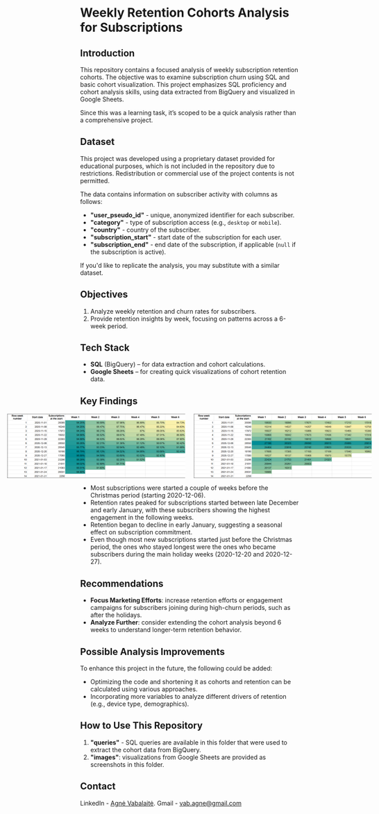 # Weekly Retention Cohorts Analysis for Subscriptions

## Introduction

This repository contains a focused analysis of weekly subscription retention cohorts. The objective was to examine subscription churn using SQL and basic cohort visualization. This project emphasizes SQL proficiency and cohort analysis skills, using data extracted from BigQuery and visualized in Google Sheets.

Since this was a learning task, it’s scoped to be a quick analysis rather than a comprehensive project.

## Dataset

This project was developed using a proprietary dataset provided for educational purposes, which is not included in the repository due to restrictions. Redistribution or commercial use of the project contents is not permitted.

The data contains information on subscriber activity with columns as follows:

- **"user_pseudo_id"** - unique, anonymized identifier for each subscriber.
- **"category"** - type of subscription access (e.g., `desktop` or `mobile`).
- **"country"** - country of the subscriber.
- **"subscription_start"** - start date of the subscription for each user.
- **"subscription_end"** - end date of the subscription, if applicable (`null` if the subscription is active).

If you'd like to replicate the analysis, you may substitute with a similar dataset.

## Objectives

1. Analyze weekly retention and churn rates for subscribers.
2. Provide retention insights by week, focusing on patterns across a 6-week period.

## Tech Stack

- **SQL** (BigQuery) – for data extraction and cohort calculations.
- **Google Sheets** – for creating quick visualizations of cohort retention data.

## Key Findings
<div style="display: flex; justify-content: center;">

<img src="images/retention_cohorts_percentages.png" alt="Retention Cohorts Percentages" width="410" style="margin-right: 20px;"/>
<img src="images/retention_cohorts_numbers.png" alt="Retention Cohorts Numbers" width="410"/>

</div>

- Most subscriptions were started a couple of weeks before the Christmas period (starting 2020-12-06).
- Retention rates peaked for subscriptions started between late December and early January, with these subscribers showing the highest engagement in the following weeks.
- Retention began to decline in early January, suggesting a seasonal effect on subscription commitment.
- Even though most new subscriptions started just before the Christmas period, the ones who stayed longest were the ones who became subscribers during the main holiday weeks (2020-12-20 and 2020-12-27).

## Recommendations

- **Focus Marketing Efforts**: increase retention efforts or engagement campaigns for subscribers joining during high-churn periods, such as after the holidays.
- **Analyze Further**: consider extending the cohort analysis beyond 6 weeks to understand longer-term retention behavior.

## Possible Analysis Improvements

To enhance this project in the future, the following could be added:
- Optimizing the code and shortening it as cohorts and retention can be calculated using various approaches.
- Incorporating more variables to analyze different drivers of retention (e.g., device type, demographics).

## How to Use This Repository

1. **"queries"** - SQL queries are available in this folder that were used to extract the cohort data from BigQuery.
2. **"images"**: visualizations from Google Sheets are provided as screenshots in this folder.

## Contact
LinkedIn - [Agnė Vabalaitė](www.linkedin.com/in/agnė-vabalaitė).
Gmail - vab.agne@gmail.com
